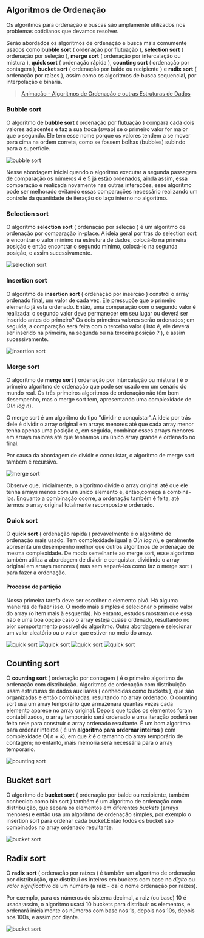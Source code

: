 ## Algoritmos de Ordenação

Os algoritmos para ordenação e buscas são amplamente utilizados nos problemas cotidianos que devamos resolver.

Serão abordados os algoritmos de ordenação e busca mais comumente usados como **bubble sort** ( ordenação por flutuação ), **selection sort** ( ordenação por seleção ), **merge sort** ( ordenação por intercalação ou mistura ), **quick sort** ( ordenação rápida ), **counting sort** ( ordenação por contagem ), **bucket sort** ( ordenação por balde ou recipiente ) e **radix sort** ( ordenação por raízes ), assim como os algoritmos de busca sequencial, por interpolação e binária.

> [Animação - Algoritmos de Ordenação e outras Estruturas de Dados](https://visualgo.net/en/)

### Bubble sort

O algoritmo de **bubble sort** ( ordenação por flutuação ) compara cada dois valores adjacentes e faz a sua troca (swap) se o primeiro valor for maior que o segundo. Ele tem esse nome porque os valores tendem a se mover para cima na ordem correta, como se fossem bolhas (bubbles) subindo para a superfície.

![bubble sort](../../assets/bubble-sort.png)

Nesse abordagem inicial quando o algoritmo executar a segunda passagem de comparação os números 4 e 5 já estão ordenados, ainda assim, essa comparação é realizada novamente nas outras interações, esse algoritmo pode ser melhorado evitando essas comparações necessário realizando um controle da quantidade de iteração do laço interno no algoritmo.

### Selection sort

O algoritmo **selection sort** ( ordenação por seleção ) é um algoritmo de ordenação por comparação in-place. A ideia geral por trás do selection sort é encontrar o valor mínimo na estrutura de dados, colocá-lo na primeira posição e então encontrar o segundo mínimo, colocá-lo na segunda posição, e assim sucessivamente.

![selection sort](../../assets/selection-sort.png)

### Insertion sort

O algoritmo de **insertion sort** ( ordenação por inserção ) constrói o array ordenado final, um valor de cada vez. Ele pressupõe que o primeiro elemento já esta ordenado. Então, uma comparação com o segundo valor é realizada: o segundo valor deve permanecer em seu lugar ou deverá ser inserido antes do primeiro? Os dois primeiros valores serão ordenados; em seguida, a comparação será feita com o terceiro valor ( isto é, ele deverá ser inserido na primeira, na segunda ou na terceira posição ? ), e assim sucessivamente.

![insertion sort](../../assets/insertion-sort.png)

### Merge sort

O algoritmo de **merge sort** ( ordenação por intercalação ou mistura ) é o primeiro algoritmo de ordenação que pode ser usado em um cenário do mundo real. Os três primeiros algoritmos de ordenação não têm bom desempenho, mas o merge sort tem, apresentando uma complexidade de O(_n log n_).

O merge sort é um algoritmo do tipo "dividir e conquistar".A ideia por trás dele é dividir o array original em arrays menores até que cada array menor tenha apenas uma posição e, em seguida, combinar esses arrays menores em arrays maiores até que tenhamos um único array grande e ordenado no final.

Por causa da abordagem de dividir e conquistar, o algoritmo de merge sort também é recursivo.

![merge sort](../../assets/merge-sort.png)

Observe que, inicialmente, o algoritmo divide o array original até que ele tenha arrays menos com um único elemento e, então,começa a combiná-los. Enquanto a combinação ocorre, a ordenação também é feita, até termos o array original totalmente recomposto e ordenado.

### Quick sort

O **quick sort** ( ordenação rápida ) provavelmente é o algoritmo de ordenação mais usado. Tem complexidade igual a O(_n log n_), e geralmente apresenta um desempenho melhor que outros algoritmos de ordenação de mesma complexidade. De modo semelhante ao merge sort, esse algoritmo também utiliza a abordagem de dividir e conquistar, dividindo o array original em arrays menores ( mas sem separá-los como faz o merge sort ) para fazer a ordenação.

#### Processo de partição

Nossa primeira tarefa deve ser escolher o elemento pivô. Há alguma maneiras de fazer isso. O modo mais simples é selecionar o primeiro valor do array (o item mais à esquerda). No entanto, estudos mostram que essa não é uma boa opção caso o array esteja quase ordenado, resultando no pior comportamento possível do algoritmo. Outra abordagem é selecionar um valor aleatório ou o valor que estiver no meio do array.

![quick sort](../../assets/quick-sort1.png)
![quick sort](../../assets/quick-sort2.png)
![quick sort](../../assets/quick-sort3.png)
![quick sort](../../assets/quick-sort4.png)

## Counting sort

O **counting sort** ( ordenação por contagem ) é o primeiro algoritmo de ordenação com distribuição. Algoritmos de ordenação com distribuição usam estruturas de dados auxiliares ( conhecidas como buckets ), que são organizadas e então combinadas, resultando no array ordenado. O counting sort usa um array temporário que armazenará quantas vezes cada elemento aparece no array original. Depois que todos os elementos foram contabilizados, o array temporário será ordenado e uma iteração poderá ser feita nele para construir o array ordenado resultante. É um bom algoritmo para ordenar inteiros ( é um **algoritmo para ordernar inteiros** ) com complexidade O( _n_ + _k_), em que _k_ é o tamanho do array temporário de contagem; no entanto, mais memória será necessária para o array temporário.

![counting sort](../../assets/counting-sort.png)

## Bucket sort

O algoritmo de **bucket sort** ( ordenação por balde ou recipiente, também conhecido como bin sort ) também é um algoritmo de ordenação com distribuição, que separa os elementos em diferentes _buckets_ (arrays menores) e então usa um algoritmo de ordenação simples, por exemplo o insertion sort para ordenar cada bucket.Então todos os bucket são combinados no array ordenado resultante.

![bucket sort](../../assets/bucket-sort.png)

## Radix sort

O **radix sort** ( ordenação por raízes ) é também um algoritmo de ordenação por distribuição, que distribui os inteiros em buckets com base no _dígito_ ou _valor significativo_ de um número (a raiz - daí o nome ordenação por raízes).

Por exemplo, para os números do sistema decimal, a raiz (ou base) 10 é usada;assim, o algoritmo usará 10 buckets para distribuir os elementos, e ordenará inicialmente os números com base nos 1s, depois nos 10s, depois nos 100s, e assim por diante.

![bucket sort](../../assets/radix-sort.png)
